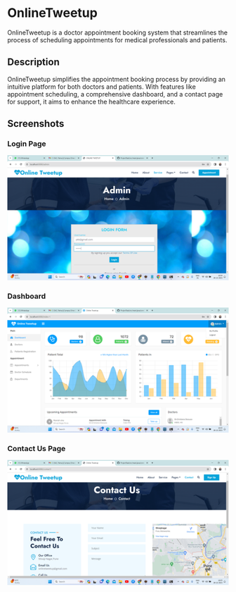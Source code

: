 # OnlineTweetup

OnlineTweetup is a doctor appointment booking system that streamlines the process of scheduling appointments for medical professionals and patients.

## Description

OnlineTweetup simplifies the appointment booking process by providing an intuitive platform for both doctors and patients. With features like appointment scheduling, a comprehensive dashboard, and a contact page for support, it aims to enhance the healthcare experience.

## Screenshots

### Login Page
![Login Page](https://github.com/Pradyumnkhatavkar/ProjectTask/blob/main/src/main/resources/static/assets/img/Login_page.png)

### Dashboard
![Dashboard](https://github.com/Pradyumnkhatavkar/ProjectTask/blob/main/src/main/resources/static/assets/img/Dashboard.png)

### Contact Us Page
![Contact Us Page](https://github.com/Pradyumnkhatavkar/ProjectTask/blob/main/src/main/resources/static/assets/img/Contact_us_page.png)
